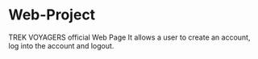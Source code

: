 # Web-Project
TREK VOYAGERS official Web Page
It allows a user to create an account, log into the account and logout.
